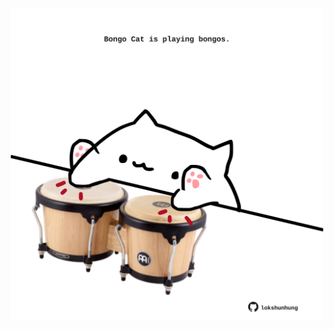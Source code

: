 <!-- built at 19/09/2021, 08:01:52 UTC -->
<p align="center">
  <img width="500" height="500" src="./ReadmeImage.svg">
</p>
